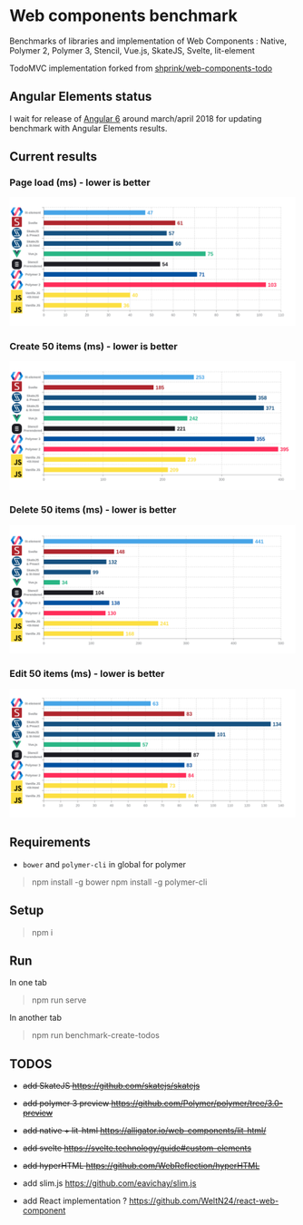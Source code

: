 # Web components benchmark

Benchmarks of libraries and implementation of Web Components : Native, Polymer 2, Polymer 3, Stencil, Vue.js, SkateJS, Svelte, lit-element

TodoMVC implementation forked from [shprink/web-components-todo](https://github.com/shprink/web-components-todo)

## Angular Elements status

I wait for release of [Angular 6](https://github.com/angular/angular/milestone/81) around march/april 2018 for updating benchmark with Angular Elements results.

## Current results

### Page load (ms) - lower is better

![page-load](./screenshots/benchmark_page-load.png)

### Create 50 items (ms) - lower is better

![create](./screenshots/benchmark_create.png)

### Delete 50 items (ms) - lower is better

![delete](./screenshots/benchmark_delete.png)

### Edit 50 items (ms) - lower is better

![edit](./screenshots/benchmark_edit.png)

## Requirements

* `bower` and `polymer-cli` in global for polymer

> npm install -g bower
> npm install -g polymer-cli

## Setup

> npm i

## Run

In one tab

> npm run serve

In another tab

> npm run benchmark-create-todos

## TODOS

* ~~add SkateJS https://github.com/skatejs/skatejs~~
* ~~add polymer 3 preview https://github.com/Polymer/polymer/tree/3.0-preview~~
* ~~add native + lit-html https://alligator.io/web-components/lit-html/~~
* ~~add svelte https://svelte.technology/guide#custom-elements~~
* ~~add hyperHTML https://github.com/WebReflection/hyperHTML~~

* add slim.js https://github.com/eavichay/slim.js
* add React implementation ? https://github.com/WeltN24/react-web-component
